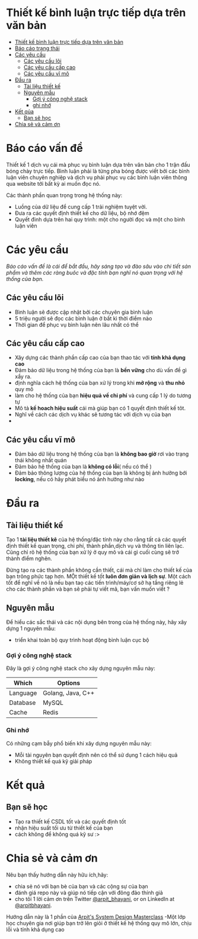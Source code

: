 Thiết kế bình luận trực tiếp dựa trên văn bản 
===

<!--ts-->
* [Thiết kế bình luận trực tiếp dựa trên văn bản ](#design-text-based-live-commentary)
* [Báo cáo trạng thái ](#problem-statement)
* [Các yêu cầu ](#requirements)
   * [Các yêu cầu lõi](#core-requirements)
   * [Các yêu cầu cấp cao ](#high-level-requirements)
   * [Các yêu cầu vĩ mô ](#micro-requirements)
* [Đầu ra ](#output)
   * [Tài liệu thiết kế ](#design-document)
   * [Nguyên mẫu ](#prototype)
      * [Gợi ý công nghệ stack ](#recommended-tech-stack)
      * [ghi nhớ ](#keep-in-mind)
* [Kết qủa ](#outcome)
   * [Bạn sẽ học ](#youll-learn)
* [Chia sẻ và cảm ơn](#share-and-shoutout)
<!--te-->

# Báo cáo vấn đề 

Thiết kế 1 dịch vụ cái mà phục vụ bình luận dựa trên văn bản cho 1 trận đấu bóng chày trực tiếp. Bình luận phải là từng pha bóng được viết bởi các bình luận viên chuyên nghiệp và dịch vụ phải phục vụ các bình luận viên thông qua website tới bất kỳ ai muốn đọc nó.


Các thành phần quan trọng trong hệ thống này: 

- Luồng của dữ liệu để cung cấp 1 trải nghiệm tuyệt vời.
- Đưa ra các quyết định thiết kế cho dữ liệu, bộ nhớ đệm 
- Quyết đinh dựa trên hai quy trình: một cho người đọc và một cho bình luận viên 

# Các yêu cầu 

<!--rs-->

*Báo cáo vấn đề là cái để bắt đầu, hãy sáng tạo và đào sâu vào chi tiết sản phẩm và thêm các ràng buôc và đặc tính bạn nghĩ nó quan trọng với hệ thống của bạn.*

<!--re-->

## Các yêu cầu lõi 
- Bình luận sẽ được cập nhật bởi các chuyên gia bình luận 
- 5  triệu người sẽ đọc các bình luận ở bất kì thời điểm nào 
- Thời gian để phục vụ bình luận nên lâu nhất có thể 


##  Các yêu cầu cấp cao 
<!--hs-->
- Xây dựng các thành phần cấp cao của bạn thao tác với **tính khả dụng cao**
- Đảm bảo dữ liệu trong hệ thống của bạn là **bền vững** cho dù vấn đề gì xẩy ra.
- định nghĩa cách hệ thống của bạn xử lý trong khi **mở rộng** và **thu nhỏ** quy mô 
- làm cho hệ thống của bạn **hiệu quả về chi phí** và cung cấp 1 lý do tương tự 
- Mô tả **kế hoach hiệu suất** cái mà giúp bạn có 1 quyết định thiết kế tôt.
- Nghĩ về cách các dịch vụ khác sẽ tương tác với dịch vụ của bạn
- 
<!--he-->

##  Các yêu cầu vĩ mô 
<!--ms-->
- Đảm  bảo dữ liệu trong hệ thống của bạn là **không bao giờ** rơi vào trạng thái không nhất quán 
- Đảm bảo hệ thống của bạn là **không có lỗi**( nếu có thể )
- Đảm bảo thông lượng của hệ thống của bạn là không bị ảnh hưởng bới **locking**, nếu có hãy phát biểu nó ảnh hưởng như nào 

<!--me-->

# Đầu ra 

## Tài liệu thiết kế 
<!--ds-->
Tạo 1 **tài liệu thiết kê** của hệ thống/đặc tính này cho rằng tất cả các quyết định thiết kế quan trọng, chi phí, thành phần,dịch vụ và thông tin liên lạc. Cũng chỉ rõ hệ thống của bạn xử lý ở quy mô và cái gì cuối cùng sẽ trở thành điểm nghẽn.

Đừng tạo ra các thành phần không cần thiết, cái mà chỉ làm cho thiết kế của bạn trông phức tạp hơn. MỘt thiết kế tốt **luôn đơn giản và lịch sự**. Một cách tốt để nghĩ về nó là nếu bạn taọ các tiến trình/máy/cơ sở hạ tầng riêng lẻ cho các thành phần và bạn sẽ phải tự viết mã, bạn vấn muốn viết ?
<!--de-->

## Nguyên mẫu 

Để hiểu các sắc thái và các nội dụng bên trong của hệ thống này, hãy xây dựng 1 nguyên mẫu: 


- triển khai toàn bộ quy trình hoạt động bình luận cục bộ 

###  Gợi ý công nghệ stack 

Đây là gợi ý công nghệ stack cho xây dựng nguyên mẫu này: 



|Which|Options|
|-----|-----|
|Language|Golang, Java, C++|
|Database|MySQL|
|Cache|Redis|

###  Ghi nhớ 
Có những cạm bẫy phổ biến khi xây dựng nguyên mẫu này: 
- Mỗi tài nguyên bạn quyết định nên có thể sử dụng 1 cách hiệu quả 
- Không thiết kế quá kỹ giải pháp 



# Kết quả 

##  Bạn sẽ học 
- Tạo ra thiết kế CSDL tốt và các quyết định tốt 
- nhận hiệu suất tối ưu từ thiết kế của bạn 
- cách không để không quá kỹ sư :>



<!--fs-->
#  Chia sẻ và cảm ơn 
Nêu bạn thấy hướng dẫn này hữu ích,hãy: 
- chia sẻ nó với bạn bè của bạn và các cộng sự của bạn 
- đánh giá repo này và giúp nó tiếp cận với đông đảo thính giả 
- cho tôi 1 lời cảm ơn trên  Twitter [@arpit_bhayani](https://twitter.com/@arpit_bhayani), or on LinkedIn at [@arpitbhayani](https://www.linkedin.com/in/arpitbhayani/).


Hướng dẫn này là 1 phần của  [Arpit's System Design Masterclass](https://arpitbhayani.me/masterclass) -Một lớp học chuyên gia nơi giúp bạn trở lên giỏi ở thiết kế hệ thống quy mô lớn, chịu lỗi và tính khả dụng cao  
<!--fe-->
